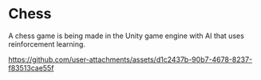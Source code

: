 # Chess
A chess game is being made in the Unity game engine with AI that uses reinforcement learning.


https://github.com/user-attachments/assets/d1c2437b-90b7-4678-8237-f83513cae55f

